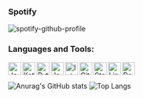 ### Spotify

![spotify-github-profile](https://spotify-github-profile.vercel.app/api/view?uid=1vazpfpqk3r1i3i2p6cz2q1dc&cover_image=false&theme=default)

### Languages and Tools:

<img alt="Java" width="26px" align="left" src="https://img.icons8.com/color/48/000000/java-coffee-cup-logo.png">
<img alt="Kotlin" width="26px" align="left" src="https://img.icons8.com/color/48/000000/kotlin.png">
<img alt="Python" width="26px" align="left" src="https://img.icons8.com/color/48/000000/python.png">
<img alt="JavaScript" width="26px" align="left" src="https://img.icons8.com/color/48/000000/javascript.png">

<img alt="IntelliJ" width="26px" align="left" src="https://img.icons8.com/color/240/000000/intellij-idea.png">
<img alt="Git" width="26px" align="left" src="https://img.icons8.com/color/48/000000/git.png">
<img alt="Stack Overflow" width="26px" align="left" src="https://img.icons8.com/color/48/000000/stackoverflow.png">
<img alt="Docker" width="26px" alilgn="left" src="https://img.icons8.com/color/96/000000/docker.png">
<img alt="Linux" width="26px" align="left" src="https://img.icons8.com/color/96/000000/linux.png">

<br />

![Anurag's GitHub stats](https://github-readme-stats.vercel.app/api?username=NoahH99&theme=dark&hide_border=true&border_radius=10&bg_color=121212&show_icons=true)
![Top Langs](https://github-readme-stats.vercel.app/api/top-langs/?username=anuraghazra&layout=compact&theme=dark&hide_border=true&border_radius=10&bg_color=121212)
